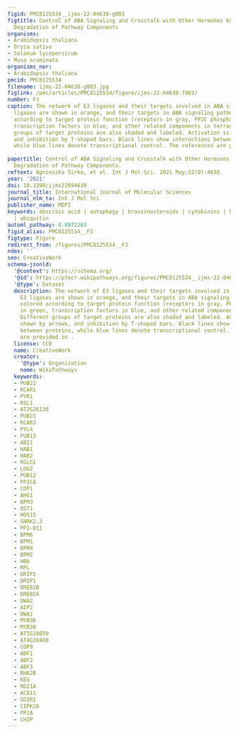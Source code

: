 ```yaml
---
figid: PMC8125534__ijms-22-04638-g003
figtitle: Control of ABA Signaling and Crosstalk with Other Hormones by the Selective
  Degradation of Pathway Components
organisms:
- Arabidopsis thaliana
- Oryza sativa
- Solanum lycopersicum
- Musa acuminata
organisms_ner:
- Arabidopsis thaliana
pmcid: PMC8125534
filename: ijms-22-04638-g003.jpg
figlink: /pmc/articles/PMC8125534/figure/ijms-22-04638-f003/
number: F3
caption: The network of E3 ligases and their targets involved in ABA signaling. E3
  ligases are shown in orange, and their targets in ABA signaling pathway are colored
  according to target protein function (receptors in gray, PP2C phosphatases in green,
  transcription factors in blue, and other related components in terracotta). Different
  groups of target proteins are also shaded and labeled. Activation is shown by arrows,
  and inhibition by T-shaped bars. Black lines show interactions between proteins,
  while blue lines denote transcriptional control. The references are provided in
  .
papertitle: Control of ABA Signaling and Crosstalk with Other Hormones by the Selective
  Degradation of Pathway Components.
reftext: Agnieszka Sirko, et al. Int J Mol Sci. 2021 May;22(9):4638.
year: '2021'
doi: 10.3390/ijms22094638
journal_title: International Journal of Molecular Sciences
journal_nlm_ta: Int J Mol Sci
publisher_name: MDPI
keywords: abscisic acid | autophagy | brassinosteroids | cytokinins | hormone crosstalk
  | ubiquitin
automl_pathway: 0.8972283
figid_alias: PMC8125534__F3
figtype: Figure
redirect_from: /figures/PMC8125534__F3
ndex: ''
seo: CreativeWork
schema-jsonld:
  '@context': https://schema.org/
  '@id': https://pfocr.wikipathways.org/figures/PMC8125534__ijms-22-04638-g003.html
  '@type': Dataset
  description: The network of E3 ligases and their targets involved in ABA signaling.
    E3 ligases are shown in orange, and their targets in ABA signaling pathway are
    colored according to target protein function (receptors in gray, PP2C phosphatases
    in green, transcription factors in blue, and other related components in terracotta).
    Different groups of target proteins are also shaded and labeled. Activation is
    shown by arrows, and inhibition by T-shaped bars. Black lines show interactions
    between proteins, while blue lines denote transcriptional control. The references
    are provided in .
  license: CC0
  name: CreativeWork
  creator:
    '@type': Organization
    name: WikiPathways
  keywords:
  - PUB22
  - RCAR1
  - PYR1
  - RSL1
  - AT2G26130
  - PUB23
  - RCAR3
  - PYL4
  - PUB13
  - ABI1
  - HAB1
  - HAB2
  - RGLG1
  - LOG2
  - PUB12
  - PP2CA
  - COP1
  - AHG1
  - BPM3
  - OST1
  - HOS15
  - SNRK2.3
  - PP2-B11
  - BPM6
  - BPM1
  - BPM4
  - BPM2
  - HB6
  - RPL
  - DRIP2
  - DRIP1
  - DREB2B
  - DREB2A
  - DWA2
  - AIP2
  - DWA1
  - MYB96
  - MYB30
  - AT5G18650
  - AT4G38480
  - COP9
  - ABF1
  - ABF2
  - ABF3
  - RHA2B
  - KEG
  - RD21A
  - ACD11
  - SDIR1
  - CIPK26
  - PP2A
  - CHIP
---
```

